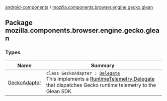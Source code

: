 [android-components](../index.md) / [mozilla.components.browser.engine.gecko.glean](./index.md)

## Package mozilla.components.browser.engine.gecko.glean

### Types

| Name | Summary |
|---|---|
| [GeckoAdapter](-gecko-adapter/index.md) | `class GeckoAdapter : `[`Delegate`](https://mozilla.github.io/geckoview/javadoc/mozilla-central/org/mozilla/geckoview/RuntimeTelemetry/Delegate.html)<br>This implements a [RuntimeTelemetry.Delegate](https://mozilla.github.io/geckoview/javadoc/mozilla-central/org/mozilla/geckoview/RuntimeTelemetry/Delegate.html) that dispatches Gecko runtime telemetry to the Glean SDK. |
